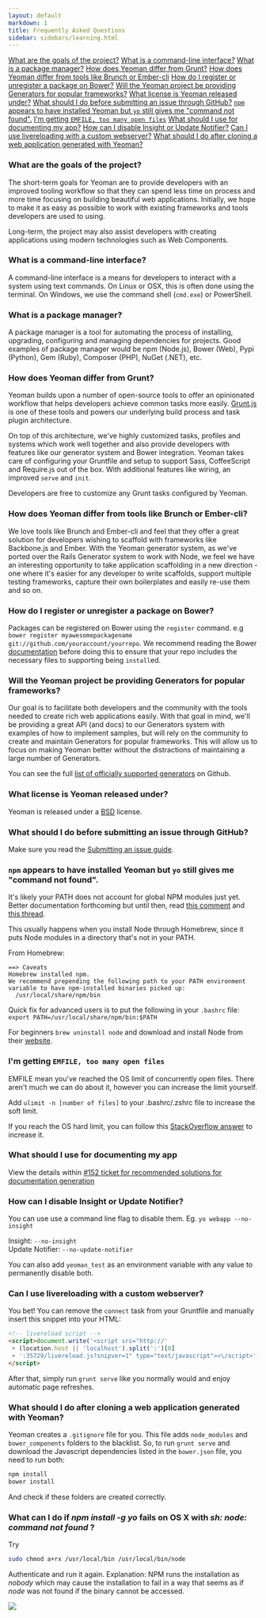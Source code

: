```yaml
---
layout: default
markdown: 1
title: Frequently Asked Questions
sidebar: sidebars/learning.html
---
```

[What are the goals of the project?](#project-goals)
[What is a command-line interface?](#what-is-CLI)
[What is a package manager?](#what-is-pkg-manager)
[How does Yeoman differ from Grunt?](#yeoman-vs-grunt)
[How does Yeoman differ from tools like Brunch or Ember-cli](#yeoman-vs-Ember-Brunch)
[How do I register or unregister a package on Bower?](#register-unregister-pkg)
[Will the Yeoman project be providing Generators for popular frameworks?</a>](#frameworks-generators)
[What license is Yeoman released under?</a>](#license)
[What should I do before submitting an issue through GitHub?</a>](#submit-issue)
[`npm` appears to have installed Yeoman but `yo` still gives me "command not found".</a>](#yo-command-not-found)
[I'm getting `EMFILE, too many open files`</a>](#too-many-files)
[What should I use for documenting my app?</a>](#documenting-app)
[How can I disable Insight or Update Notifier?</a>](#disable-notifier)
[Can I use livereloading with a custom webserver?</a>](#livereloading)
[What should I do after cloning a web application generated with Yeoman?</a>](#cloning)

### <a name="project-goals"> What are the goals of the project?</a>

The short-term goals for Yeoman are to provide developers with an improved tooling workflow so that they can spend less time on process and more time focusing on building beautiful web applications. Initially, we hope to make it as easy as possible to work with existing frameworks and tools developers are used to using.

Long-term, the project may also assist developers with creating applications using modern technologies such as Web Components.


### <a name="what-is-CLI"> What is a command-line interface?</a>

A command-line interface is a means for developers to interact with a system using text commands. On Linux or OSX, this is often done using the terminal. On Windows, we use the command shell (`cmd.exe`) or PowerShell.


### <a name="what-is-pkg-manager"> What is a package manager?</a>

A package manager is a tool for automating the process of installing, upgrading, configuring and managing dependencies for projects. Good examples of package manager would be npm (Node.js), Bower (Web), Pypi (Python), Gem (Ruby), Composer (PHP), NuGet (.NET), etc.


### <a name="yeoman-vs-grunt"> How does Yeoman differ from Grunt?</a>

Yeoman builds upon a number of open-source tools to offer an opinionated workflow that helps developers achieve common tasks more easily. [Grunt.js](http://gruntjs.com) is one of these tools and powers our underlying build process and task plugin architecture.

On top of this architecture, we've highly customized tasks, profiles and systems which work well together and also provide developers with features like our generator system and Bower integration. Yeoman takes care of configuring your Gruntfile and setup to support Sass, CoffeeScript and Require.js out of the box. With additional features like wiring, an improved `serve` and `init`.

Developers are free to customize any Grunt tasks configured by Yeoman.


### <a name="yeoman-vs-Ember-Brunch"> How does Yeoman differ from tools like Brunch or Ember-cli?</a>

We love tools like Brunch and Ember-cli and feel that they offer a great solution for developers wishing to scaffold with frameworks like Backbone.js and Ember. With the Yeoman generator system, as we've ported over the Rails Generator system to work with Node, we feel we have an interesting opportunity to take application scaffolding in a new direction - one where it's easier for any developer to write scaffolds, support multiple testing frameworks, capture their own boilerplates and easily re-use them and so on.


### <a name="register-unregister-pkg"> How do I register or unregister a package on Bower?</a>

Packages can be registered on Bower using the `register` command. e.g `bower register myawesomepackagename git://github.com/youraccount/yourrepo`. We recommend reading the Bower [documentation](http://bower.io) before doing this to ensure that your repo includes the necessary files to supporting being `install`ed.


### <a name="frameworks-generators"> Will the Yeoman project be providing Generators for popular frameworks?</a>

Our goal is to facilitate both developers and the community with the tools needed to create rich web applications easily. With that goal in mind, we'll be providing a great API (and docs) to our Generators system with examples of how to implement samples, but will rely on the community to create and maintain Generators for popular frameworks. This will allow us to focus on making Yeoman better without the distractions of maintaining a large number of Generators.

You can see the full [list of officially supported generators](https://github.com/yeoman?query=generator-) on Github.


### <a name="license"> What license is Yeoman released under?</a>

Yeoman is released under a [BSD](http://opensource.org/licenses/bsd-license.php/) license.


### <a name="submit-issue"> What should I do before submitting an issue through GitHub?</a>

Make sure you read the [Submitting an issue guide](/contributing/opening-issues.html).


### <a name="yo-command-not-found"> `npm` appears to have installed Yeoman but `yo` still gives me "command not found".</a>

It's likely your PATH does not account for global NPM modules just yet. Better documentation forthcoming but until then, read [this comment](https://github.com/yeoman/yeoman/issues/466#issuecomment-8602733) and [this thread](https://github.com/yeoman/yeoman/issues/430#issuecomment-8597663).

This usually happens when you install Node through Homebrew, since it puts Node modules in a directory that's not in your PATH.

From Homebrew:

```
==> Caveats
Homebrew installed npm.
We recommend prepending the following path to your PATH environment
variable to have npm-installed binaries picked up:
  /usr/local/share/npm/bin
```

Quick fix for advanced users is to put the following in your `.bashrc` file:
`export PATH=/usr/local/share/npm/bin:$PATH`

For beginners `brew uninstall node` and download and install Node from their [website](http://nodejs.org).


### <a name="too-many-files"> I'm getting `EMFILE, too many open files`</a>

EMFILE mean you've reached the OS limit of concurrently open files. There aren't much we can do about it, however you can increase the limit yourself.

Add `ulimit -n [number of files]` to your .bashrc/.zshrc file to increase the soft limit.

If you reach the OS hard limit, you can follow this [StackOverflow answer](http://stackoverflow.com/a/34645/64949) to increase it.



### <a name="documenting-app"> What should I use for documenting my app</a>


View the details within [#152 ticket for recommended solutions for documentation generation](https://github.com/yeoman/yeoman/issues/152#issuecomment-7081670)


### <a name="disable-notifier"> How can I disable Insight or Update Notifier?</a>

You can use use a command line flag to disable them. Eg. `yo webapp --no-insight`

Insight: `--no-insight`  
Update Notifier: `--no-update-notifier`

You can also add `yeoman_test` as an environment variable with any value to permanently disable both.


### <a name="livereloading"> Can I use livereloading with a custom webserver?</a>

You bet! You can remove the `connect` task from your Gruntfile and manually insert this snippet into your HTML:

```html
<!-- livereload script -->
<script>document.write('<script src="http://'
 + (location.host || 'localhost').split(':')[0]
 + ':35729/livereload.js?snipver=1" type="text/javascript"><\/script>')
</script>
```

After that, simply run `grunt serve` like you normally would and enjoy automatic page refreshes.


### <a name="cloning"> What should I do after cloning a web application generated with Yeoman?</a>

Yeoman creates a `.gitignore` file for you. This file adds `node_modules` and `bower_components` folders to the blacklist. So, to run `grunt serve` and download the Javascript dependencies listed in the `bower.json` file, you need to run both:

```sh
npm install
bower install
```

And check if these folders are created correctly.

### What can I do if _npm install -g yo_ fails on OS X with _sh: node: command not found_ ?

Try

```sh
sudo chmod a+rx /usr/local/bin /usr/local/bin/node
```

Authenticate and run it again.
Explanation: NPM runs the installation as _nobody_ which may cause the installation to fail in a way that seems as if _node_ was not found if the binary cannot be accessed.

<img src="/assets/img/yeoman-009.png" class="character">
